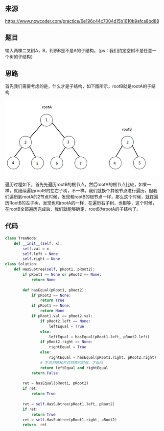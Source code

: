 ## 来源

https://www.nowcoder.com/practice/6e196c44c7004d15b1610b9afca8bd88

## 题目

输入两棵二叉树A，B，判断B是不是A的子结构。（ps：我们约定空树不是任意一个树的子结构）

## 思路

首先我们需要考虑的是，什么才是子结构，如下图所示，rootB就是rootA的子结构

![image-20200529153030088](images/image-20200529153030088.png)

遍历过程如下，首先先遍历rootB的根节点，然后rootA的根节点比较，如果一样，就继续遍历rootB的左右子树，不一样，我们就换个其他节点进行遍历，但我们遍历到rootA的2节点时候，发现和rootB的根节点一样，那么这个时候，就在遍历RootB的左子树，发现也和rootA的一样，在遍历右子树，也相等，这个时候，在rootB全部遍历完成后，我们就能够确定，rootB为rootA的子结构了。

## 代码

```python
class TreeNode:
    def __init__(self, x):
        self.val = x
        self.left = None
        self.right = None
class Solution:
    def HasSubtree(self, pRoot1, pRoot2):
        if pRoot1 == None or pRoot2 == None:
            return None

        def hasEqual(pRoot1, pRoot2):
            if pRoot2 == None:
                return True
            if pRoot1 == None:
                return None
            if pRoot1.val == pRoot2.val:
                if pRoot2.left == None:
                    leftEqual = True
                else:
                    leftEqual = hasEqual(pRoot1.left, pRoot2.left)
                if pRoot2.right == None:
                    rightEqual = True
                else:
                    rightEqual = hasEqual(pRoot1.right, pRoot2.right)
                # 左边相等和右边相等的时候，才返回
                return leftEqual and rightEqual
            return False

        ret = hasEqual(pRoot1, pRoot2)
        if ret:
            return True

        ret = self.HasSubtree(pRoot1.left, pRoot2)
        if ret:
            return True
        ret = self.HasSubtree(pRoot1.right, pRoot2)
        return  ret
```

